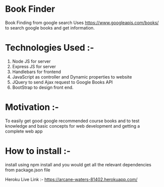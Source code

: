# Book Finder
Book Finding from google search
Uses https://www.googleapis.com/books/ to search google books and get information. 

# Technologies Used :-
1. Node JS for server
2. Express JS for server
3. Handlebars for frontend
4. JavaScript as controller and Dynamic properties to website
5. JQuery to send Ajax request to Google Books API
6. BootStrap to design front end.


# Motivation :-
To easily get good google recommended course books and to test knowledge and basic concepts for web development and getting a complete web app

# How to install :- 
install using npm install and you would get all the relevant dependencies from package.json file 

Heroku Live Link :-
https://arcane-waters-81402.herokuapp.com/
